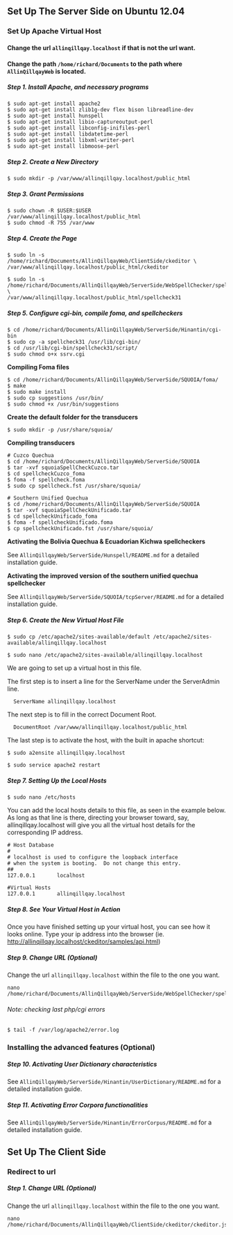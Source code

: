 ## Set Up The Server Side on Ubuntu 12.04
### Set Up Apache Virtual Host

#### Change the url `allinqillqay.localhost` if that is not the url want.
#### Change the path `/home/richard/Documents` to the path where `AllinQillqayWeb` is located.

##### Step 1. Install Apache, and necessary programs

```
$ sudo apt-get install apache2
$ sudo apt-get install zlib1g-dev flex bison libreadline-dev
$ sudo apt-get install hunspell
$ sudo apt-get install libio-captureoutput-perl
$ sudo apt-get install libconfig-inifiles-perl
$ sudo apt-get install libdatetime-perl
$ sudo apt-get install libxml-writer-perl
$ sudo apt-get install libmoose-perl
```

##### Step 2. Create a New Directory

```
$ sudo mkdir -p /var/www/allinqillqay.localhost/public_html
```

##### Step 3. Grant Permissions

```
$ sudo chown -R $USER:$USER /var/www/allinqillqay.localhost/public_html
$ sudo chmod -R 755 /var/www
```
##### Step 4. Create the Page

```
$ sudo ln -s /home/richard/Documents/AllinQillqayWeb/ClientSide/ckeditor \
/var/www/allinqillqay.localhost/public_html/ckeditor

$ sudo ln -s /home/richard/Documents/AllinQillqayWeb/ServerSide/WebSpellChecker/spellcheck31 \
/var/www/allinqillqay.localhost/public_html/spellcheck31
```

##### Step 5. Configure cgi-bin, compile foma, and spellcheckers

```
$ cd /home/richard/Documents/AllinQillqayWeb/ServerSide/Hinantin/cgi-bin 
$ sudo cp -a spellcheck31 /usr/lib/cgi-bin/
$ cd /usr/lib/cgi-bin/spellcheck31/script/
$ sudo chmod o+x ssrv.cgi
```

**Compiling Foma files**

```
$ cd /home/richard/Documents/AllinQillqayWeb/ServerSide/SQUOIA/foma/
$ make
$ sudo make install
$ sudo cp suggestions /usr/bin/
$ sudo chmod +x /usr/bin/suggestions
```
**Create the default folder for the transducers**

```
$ sudo mkdir -p /usr/share/squoia/
```

**Compiling transducers**

```
# Cuzco Quechua
$ cd /home/richard/Documents/AllinQillqayWeb/ServerSide/SQUOIA
$ tar -xvf squoiaSpellCheckCuzco.tar
$ cd spellcheckCuzco_foma
$ foma -f spellcheck.foma
$ sudo cp spellcheck.fst /usr/share/squoia/

# Southern Unified Quechua
$ cd /home/richard/Documents/AllinQillqayWeb/ServerSide/SQUOIA
$ tar -xvf squoiaSpellCheckUnificado.tar
$ cd spellcheckUnificado_foma
$ foma -f spellcheckUnificado.foma
$ cp spellcheckUnificado.fst /usr/share/squoia/
```
**Activating the Bolivia Quechua & Ecuadorian Kichwa spellcheckers**

See `AllinQillqayWeb/ServerSide/Hunspell/README.md` for a detailed installation guide.

**Activating the improved version of the southern unified quechua spellchecker**

See `AllinQillqayWeb/ServerSide/SQUOIA/tcpServer/README.md` for a detailed installation guide.


##### Step 6. Create the New Virtual Host File

```
$ sudo cp /etc/apache2/sites-available/default /etc/apache2/sites-available/allinqillqay.localhost

$ sudo nano /etc/apache2/sites-available/allinqillqay.localhost
```

We are going to set up a virtual host in this file.

The first step is to insert a line for the ServerName under the ServerAdmin line.

```
  ServerName allinqillqay.localhost 
```

The next step is to fill in the correct Document Root. 

```
  DocumentRoot /var/www/allinqillqay.localhost/public_html 
```

The last step is to activate the host, with the built in apache shortcut:

```
$ sudo a2ensite allinqillqay.localhost

$ sudo service apache2 restart
```

##### Step 7. Setting Up the Local Hosts

```
$ sudo nano /etc/hosts 
```

You can add the local hosts details to this file, as seen in the example below. As long as that line is there, directing your browser toward, say, allinqillqay.localhost will give you all the virtual host details for the corresponding IP address.

```
# Host Database
#
# localhost is used to configure the loopback interface
# when the system is booting.  Do not change this entry.
##
127.0.0.1       localhost

#Virtual Hosts 
127.0.0.1       allinqillqay.localhost

```

##### Step 8. See Your Virtual Host in Action
Once you have finished setting up your virtual host, you can see how it looks online. Type your ip address into the browser (ie. http://allinqillqay.localhost/ckeditor/samples/api.html)

##### Step 9. Change URL (Optional)

Change the url `allinqillqay.localhost` within the file to the one you want.

```
nano /home/richard/Documents/AllinQillqayWeb/ServerSide/WebSpellChecker/spellcheck31/lf/scayt3/ckscayt/ckscayt.js
```

###### Note: checking last php/cgi errors

```
$ tail -f /var/log/apache2/error.log

```
### Installing the advanced features (Optional)
##### Step 10. Activating User Dictionary characteristics

See `AllinQillqayWeb/ServerSide/Hinantin/UserDictionary/README.md` for a detailed installation guide.

##### Step 11. Activating Error Corpora functionalities

See `AllinQillqayWeb/ServerSide/Hinantin/ErrorCorpus/README.md` for a detailed installation guide.


## Set Up The Client Side
### Redirect to url

##### Step 1. Change URL (Optional)

Change the url `allinqillqay.localhost` within the file to the one you want.

```
nano /home/richard/Documents/AllinQillqayWeb/ClientSide/ckeditor/ckeditor.js
```


